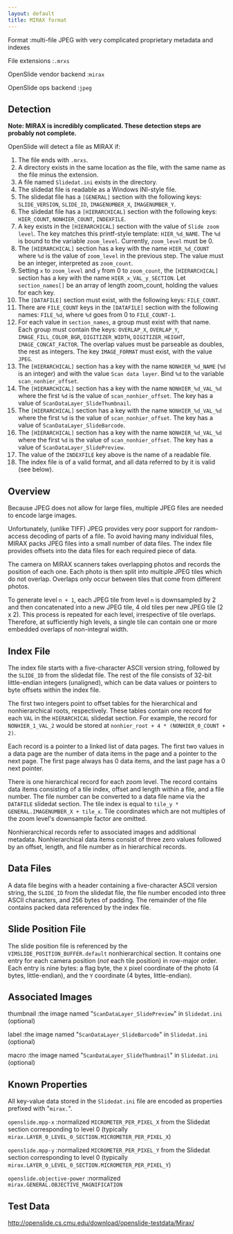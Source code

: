 ```yaml
---
layout: default
title: MIRAX format
---
```


Format
:multi-file JPEG with very complicated proprietary metadata and indexes

File extensions
:`.mrxs`

OpenSlide vendor backend
:`mirax`

OpenSlide ops backend
:`jpeg`


Detection
---------
**Note: MIRAX is incredibly complicated. These detection steps are probably not complete.**


OpenSlide will detect a file as MIRAX if:

 1. The file ends with `.mrxs`.
 2. A directory exists in the same location as the file, with the same name as the file minus the extension.
 3. A file named `Slidedat.ini` exists in the directory.
 4. The slidedat file is readable as a Windows INI-style file.
 5. The slidedat file has a `[GENERAL]` section with the following keys: `SLIDE_VERSION`, `SLIDE_ID`, `IMAGENUMBER_X`, `IMAGENUMBER_Y`.
 6. The slidedat file has a `[HIERARCHICAL]` section with the following keys: `HIER_COUNT`, `NONHIER_COUNT`, `INDEXFILE`.
 7. A key exists in the `[HIERARCHICAL]` section with the value of `Slide zoom level`. The key matches this printf-style template: `HIER_%d_NAME`. The `%d` is bound to the variable `zoom_level`. Currently, `zoom_level` must be 0.
 8. The `[HIERARCHICAL]` section has a key with the name `HIER_%d_COUNT` where `%d` is the value of `zoom_level` in the previous step. The value must be an integer, interpreted as `zoom_count`.
 9. Setting `x` to `zoom_level` and `y` from 0 to `zoom_count`, the `[HIERARCHICAL]` section has a key with the name `HIER_x_VAL_y_SECTION`. Let `section_names[]` be an array of length zoom_count, holding the values for each key.
 10. The `[DATAFILE]` section must exist, with the following keys: `FILE_COUNT`.
 11. There are `FILE_COUNT` keys in the `[DATAFILE]` section with the following names: `FILE_%d`, where `%d` goes from 0 to `FILE_COUNT-1`.
 12. For each value in `section_names`, a group must exist with that name. Each group must contain the keys: `OVERLAP_X`, `OVERLAP_Y`, `IMAGE_FILL_COLOR_BGR`, `DIGITIZER_WIDTH`, `DIGITIZER_HEIGHT`, `IMAGE_CONCAT_FACTOR`. The overlap values must be parseable as doubles, the rest as integers. The key `IMAGE_FORMAT` must exist, with the value `JPEG`.
 13. The `[HIERARCHICAL]` section has a key with the name `NONHIER_%d_NAME` (`%d` is an integer) and with the value `Scan data layer`. Bind `%d` to the variable `scan_nonhier_offset`.
 14. The `[HIERARCHICAL]` section has a key with the name `NONHIER_%d_VAL_%d` where the first `%d` is the value of `scan_nonhier_offset`. The key has a value of `ScanDataLayer_SlideThumbnail`.
 15. The `[HIERARCHICAL]` section has a key with the name `NONHIER_%d_VAL_%d` where the first `%d` is the value of `scan_nonhier_offset`. The key has a value of `ScanDataLayer_SlideBarcode`.
 16. The `[HIERARCHICAL]` section has a key with the name `NONHIER_%d_VAL_%d` where the first `%d` is the value of `scan_nonhier_offset`. The key has a value of `ScanDataLayer_SlidePreview`.
 17. The value of the `INDEXFILE` key above is the name of a readable file.
 18. The index file is of a valid format, and all data referred to by it is valid (see below).


Overview
--------

Because JPEG does not allow for large files, multiple JPEG files are
needed to encode large images.

Unfortunately, (unlike TIFF) JPEG provides very poor support for
random-access decoding of parts of a file. To avoid having many
individual files, MIRAX packs JPEG files into a small number of data
files. The index file provides offsets into the data files for each
required piece of data.

The camera on MIRAX scanners takes overlapping photos and records the
position of each one.  Each photo is then split into multiple JPEG tiles
which do not overlap.  Overlaps only occur between tiles that come
from different photos.

To generate level `n + 1`, each JPEG tile from level `n` is downsampled by
2 and then concatenated into a new JPEG tile, 4 old tiles per new JPEG
tile (2 x 2).  This process is repeated for each level, irrespective of
tile overlaps.  Therefore, at sufficiently high levels, a single tile can
contain one or more embedded overlaps of non-integral width.

Index File
----------

The index file starts with a five-character ASCII version string, followed
by the `SLIDE_ID` from the slidedat file.  The rest of the file consists of
32-bit little-endian integers (unaligned), which can be data values or
pointers to byte offsets within the index file.

The first two integers point to offset tables for the hierarchical and
nonhierarchical roots, respectively.  These tables contain one record for
each `VAL` in the `HIERARCHICAL` slidedat section.  For example, the record
for `NONHIER_1_VAL_2` would be stored at `nonhier_root + 4 *
(NONHIER_0_COUNT + 2)`.

Each record is a pointer to a linked list of data pages.  The first two
values in a data page are the number of data items in the page and a pointer
to the next page.  The first page always has 0 data items, and the last page
has a 0 next pointer.

There is one hierarchical record for each zoom level.  The record contains
data items consisting of a tile index, offset and length within a file, and
a file number.  The file number can be converted to a data file name via the
`DATAFILE` slidedat section.  The tile index is equal to `tile_y *
GENERAL.IMAGENUMBER_X + tile_x`.  Tile coordinates which are not multiples
of the zoom level's downsample factor are omitted.

Nonhierarchical records refer to associated images and additional metadata.
Nonhierarchical data items consist of three zero values followed by an
offset, length, and file number as in hierarchical records.

Data Files
----------

A data file begins with a header containing a five-character ASCII version
string, the `SLIDE_ID` from the slidedat file, the file number encoded into
three ASCII characters, and 256 bytes of padding.  The remainder of the
file contains packed data referenced by the index file.

Slide Position File
-------------------

The slide position file is referenced by the
`VIMSLIDE_POSITION_BUFFER.default` nonhierarchical section.  It contains
one entry for each camera position (*not* each tile position) in row-major
order.  Each entry is nine bytes: a flag byte, the `X` pixel coordinate of
the photo (4 bytes, little-endian), and the `Y` coordinate (4 bytes,
little-endian).

Associated Images
-----------------

thumbnail
:the image named "`ScanDataLayer_SlidePreview`" in `Slidedat.ini` (optional)

label
:the image named "`ScanDataLayer_SlideBarcode`" in `Slidedat.ini` (optional)

macro
:the image named "`ScanDataLayer_SlideThumbnail`" in `Slidedat.ini` (optional)

Known Properties
----------------

All key-value data stored in the `Slidedat.ini` file are encoded as
properties prefixed with "`mirax.`".

`openslide.mpp-x`
:normalized `MICROMETER_PER_PIXEL_X` from the Slidedat section
corresponding to level 0 (typically
`mirax.LAYER_0_LEVEL_0_SECTION.MICROMETER_PER_PIXEL_X`)

`openslide.mpp-y`
:normalized `MICROMETER_PER_PIXEL_Y` from the Slidedat section
corresponding to level 0 (typically
`mirax.LAYER_0_LEVEL_0_SECTION.MICROMETER_PER_PIXEL_Y`)

`openslide.objective-power`
:normalized `mirax.GENERAL.OBJECTIVE_MAGNIFICATION`


Test Data
---------
<http://openslide.cs.cmu.edu/download/openslide-testdata/Mirax/>
